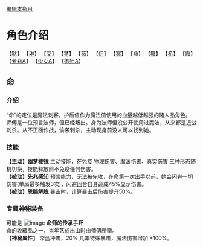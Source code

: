 [编辑本条目](https://github.com/GuguTown/Wiki/edit/main/char/index.md)
# 角色介绍
【[默](/char/默.md)】   【[琳](/char/琳.md)】   【[艾](/char/艾.md)】   【[梦](/char/梦.md)】   【[薇](/char/薇.md)】   【[伊](/char/伊.md)】
【[冥](/char/冥.md)】   【命】   【[舞](/char/舞.md)】   【[希](/char/希.md)】   【[霞](/char/霞.md)】   
【[萝莉A](/char/萝莉A.md)】   【[少女A](/char/少女A.md)】   【[御姐A](/char/御姐A.md)】

## 命
### 介绍
“命”的定位是魔法刺客，护盾值作为魔法值使用的血量越低越强的赌人品角色。   
师傅是一位预言法师，但已经叛出。身为法师但没公开使用过魔法，从来都是近战刺杀。从不正面作战，偷袭刺杀，主动现身前没人可以找到她。    
### 技能
**【主动】幽梦棱镜** 主动技能，在免疫 物理伤害、魔法伤害、真实伤害 三种形态随机切换，技能释放前不免疫任何伤害。    
**【被动】先兆感知** 预言能力，无法被先攻，在命第一次出手以前，她会闪避一切伤害(单局最多触发3次)，闪避回合自身造成45%显示伤害。    
**【被动】恩赐解脱** 暴击时，计算暴击后伤害提升50%。    
### 专属神秘装备
可能是 ![image](https://user-images.githubusercontent.com/35645329/193947029-22378c7a-1c91-4e86-88cc-a8b142901086.png) **命师的传承手环**   
命的收藏品之一，当年艺成出山时由师傅所赠。   
**【神秘属性】** 深蓝冲击，20% 几率特殊暴击，魔法伤害增加 +100%。
